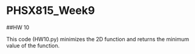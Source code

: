 # PHSX815_Week9

##HW 10

This code (HW10.py) minimizes the 2D function and returns the minimum value of the function.
